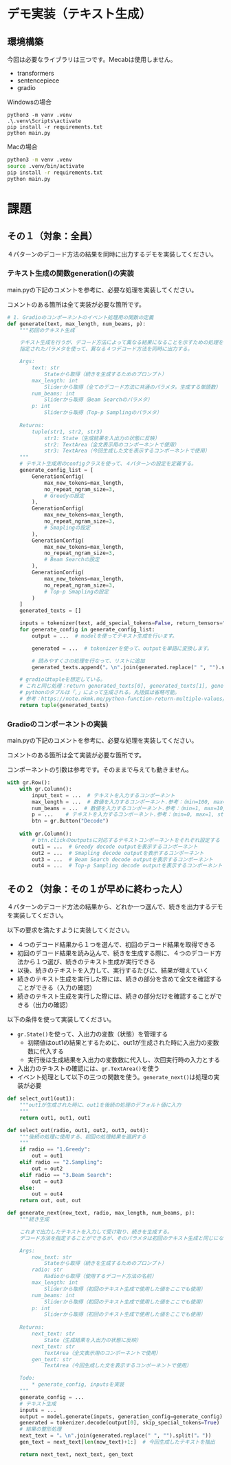 # デモ実装（テキスト生成）

## 環境構築
今回は必要なライブラリは三つです。Mecabは使用しません。
- transformers
- sentencepiece
- gradio

Windowsの場合
```
python3 -m venv .venv
.\.venv\Scripts\activate
pip install -r requirements.txt
python main.py
```

Macの場合
```bash
python3 -m venv .venv
source .venv/bin/activate
pip install -r requirements.txt
python main.py
```


# 課題
## その１（対象：全員）
４パターンのデコード方法の結果を同時に出力するデモを実装してください。

### テキスト生成の関数generation()の実装
main.pyの下記のコメントを参考に、必要な処理を実装してください。

コメントのある箇所は全て実装が必要な箇所です。
```python
# 1. Gradioのコンポーネントのイベント処理用の関数の定義
def generate(text, max_length, num_beams, p):
    """初回のテキスト生成

    テキスト生成を行うが、デコード方法によって異なる結果になることを示すための処理を行う。
    指定されたパラメタを使って、異なる４つデコード方法を同時に出力する。

    Args:
        text: str
            Stateから取得（続きを生成するためのプロンプト）
        max_length: int
            Sliderから取得（全てのデコード方法に共通のパラメタ。生成する単語数）
        num_beams: int
            Sliderから取得（Beam Searchのパラメタ）
        p: int
            Sliderから取得（Top-p Samplingのパラメタ）
    
    Returns:
        tuple(str1, str2, str3)
            str1: State（生成結果を入出力の状態に反映）
            str2: TextArea（全文表示用のコンポーネントで使用）
            str3: TextArea（今回生成した文を表示するコンポーネントで使用）
    """
    # テキスト生成用のconfigクラスを使って、４パターンの設定を定義する。
    generate_config_list = [
        GenerationConfig(
            max_new_tokens=max_length,
            no_repeat_ngram_size=3,
            # Greedyの設定
        ),
        GenerationConfig(
            max_new_tokens=max_length,
            no_repeat_ngram_size=3,
            # Smaplingの設定
        ),
        GenerationConfig(
            max_new_tokens=max_length,
            no_repeat_ngram_size=3,
            # Beam Searchの設定
        ),
        GenerationConfig(
            max_new_tokens=max_length,
            no_repeat_ngram_size=3,
            # Top-p Smaplingの設定
        )
    ]
    generated_texts = []

    inputs = tokenizer(text, add_special_tokens=False, return_tensors="pt")["input_ids"]
    for generate_config in generate_config_list:
        output = ...  # modelを使ってテキスト生成を行います。

        generated = ...  # tokenizerを使って、outputを単語に変換します。

        # 読みやすくさの処理を行なって、リストに追加
        generated_texts.append("。\n".join(generated.replace(" ", "").split("。")))

    # gradioはtupleを想定している。
    # これと同じ処理：return generated_texts[0], generated_texts[1], generated_texts[2]
    # pythonのタプルは「,」によって生成される。丸括弧は省略可能。
    # 参考：https://note.nkmk.me/python-function-return-multiple-values/
    return tuple(generated_texts)
```

### Gradioのコンポーネントの実装
main.pyの下記のコメントを参考に、必要な処理を実装してください。

コメントのある箇所は全て実装が必要な箇所です。

コンポーネントの引数は参考です。そのままで与えても動きません。

```python
with gr.Row():
    with gr.Column():
        input_text = ...  # テキストを入力するコンポーネント
        max_length = ...  # 数値を入力するコンポーネント.参考：（min=100, max=1000, step=100, default=100）
        num_beams = ...  # 数値を入力するコンポーネント.参考：（min=1, max=10, step=1, default=6）
        p = ...    # テキストを入力するコンポーネント.参考：（min=0, max=1, step=0.01, default=0.92）
        btn = gr.Button("Decode")
    
    with gr.Column():
        # btn.clickのoutputsに対応するテキストコンポーネントをそれぞれ設定する
        out1 = ...  # Greedy decode outputを表示するコンポーネント
        out2 = ...  # Smapling decode outputを表示するコンポーネント
        out3 = ...  # Beam Search decode outputを表示するコンポーネント
        out4 = ...  # Top-p Sampling decode outputを表示するコンポーネント
```

## その２（対象：その１が早めに終わった人）
４パターンのデコード方法の結果から、どれか一つ選んで、続きを出力するデモを実装してください。

以下の要求を満たすように実装してください。
- ４つのデコード結果から１つを選んで、初回のデコード結果を取得できる
- 初回のデコード結果を読み込んで、続きを生成する際に、４つのデコード方法から１つ選び、続きのテキスト生成が実行できる
- 以後、続きのテキストを入力して、実行するたびに、結果が増えていく
- 続きのテキスト生成を実行した際には、続きの部分を含めて全文を確認することができる（入力の確認）
- 続きのテキスト生成を実行した際には、続きの部分だけを確認することができる（出力の確認）


以下の条件を使って実装してください。
- `gr.State()`を使って、入出力の変数（状態）を管理する
    - 初期値はout1の結果とするために、out1が生成された時に入出力の変数数に代入する
    - 実行後は生成結果を入出力の変数数に代入し、次回実行時の入力とする
- 入出力のテキストの確認には、`gr.TextArea()`を使う
- イベント処理として以下の三つの関数を使う。`generate_next()`は処理の実装が必要
```python
def select_out1(out1):
    """out1が生成された時に、out1を後続の処理のデフォルト値に入力
    """
    return out1, out1, out1

def select_out(radio, out1, out2, out3, out4):
    """後続の処理に使用する、初回の処理結果を選択する
    """
    if radio == "1.Greedy":
        out = out1
    elif radio == "2.Sampling":
        out = out2
    elif radio == "3.Beam Search":
        out = out3
    else:
        out = out4
    return out, out, out

def generate_next(now_text, radio, max_length, num_beams, p):
    """続き生成

    これまで出力したテキストを入力して受け取り、続きを生成する。
    デコード方法を指定することができるが、そのパラメタは初回のテキスト生成と同じになる。

    Args:
        now_text: str
            Stateから取得（続きを生成するためのプロンプト）
        radio: str
            Radioから取得（使用するデコード方法の名前）
        max_length: int
            Sliderから取得（初回のテキスト生成で使用した値をここでも使用）
        num_beams: int
            Sliderから取得（初回のテキスト生成で使用した値をここでも使用）
        p: int
            Sliderから取得（初回のテキスト生成で使用した値をここでも使用）
    
    Returns:
        next_text: str
            State（生成結果を入出力の状態に反映）
        next_text: str
            TextArea（全文表示用のコンポーネントで使用）
        gen_text: str
            TextArea（今回生成した文を表示するコンポーネントで使用）

    Todo:
        * generate_config, inputsを実装
    """
    generate_config = ...
    # テキスト生成
    inputs = ...
    output = model.generate(inputs, generation_config=generate_config)
    generated = tokenizer.decode(output[0], skip_special_tokens=True)
    # 結果の整形処理
    next_text = "。\n".join(generated.replace(" ", "").split("。"))
    gen_text = next_text[len(now_text)+1:]  # 今回生成したテキストを抽出

    return next_text, next_text, gen_text
```

